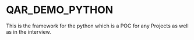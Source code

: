 # QAR_DEMO_PYTHON
This is the framework for the python which is a POC for any Projects as well as in the interview.
